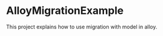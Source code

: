 AlloyMigrationExample
=====================

This project explains how to use migration with model in alloy.
